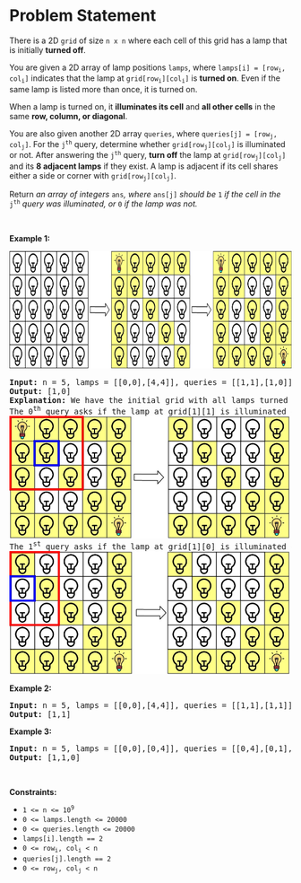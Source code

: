 # Problem Statement

<p>There is a 2D <code>grid</code> of size <code>n x n</code> where each cell of this grid has a lamp that is initially <strong>turned off</strong>.</p>

<p>You are given a 2D array of lamp positions <code>lamps</code>, where <code>lamps[i] = [row<sub>i</sub>, col<sub>i</sub>]</code> indicates that the lamp at <code>grid[row<sub>i</sub>][col<sub>i</sub>]</code> is <strong>turned on</strong>. Even if the same lamp is listed more than once, it is turned on.</p>

<p>When a lamp is turned on, it <strong>illuminates its cell</strong> and <strong>all other cells</strong> in the same <strong>row, column, or diagonal</strong>.</p>

<p>You are also given another 2D array <code>queries</code>, where <code>queries[j] = [row<sub>j</sub>, col<sub>j</sub>]</code>. For the <code>j<sup>th</sup></code> query, determine whether <code>grid[row<sub>j</sub>][col<sub>j</sub>]</code> is illuminated or not. After answering the <code>j<sup>th</sup></code> query, <strong>turn off</strong> the lamp at <code>grid[row<sub>j</sub>][col<sub>j</sub>]</code> and its <strong>8 adjacent lamps</strong> if they exist. A lamp is adjacent if its cell shares either a side or corner with <code>grid[row<sub>j</sub>][col<sub>j</sub>]</code>.</p>

<p>Return <em>an array of integers </em><code>ans</code><em>,</em><em> where </em><code>ans[j]</code><em> should be </em><code>1</code><em> if the cell in the </em><code>j<sup>th</sup></code><em> query was illuminated, or </em><code>0</code><em> if the lamp was not.</em></p>

<p>&nbsp;</p>
<p><strong>Example 1:</strong></p>
<img alt="" src="illu_1.jpg" style="width: 750px; height: 209px;" />
<pre>
<strong>Input:</strong> n = 5, lamps = [[0,0],[4,4]], queries = [[1,1],[1,0]]
<strong>Output:</strong> [1,0]
<strong>Explanation:</strong> We have the initial grid with all lamps turned off. In the above picture we see the grid after turning on the lamp at grid[0][0] then turning on the lamp at grid[4][4].
The 0<sup>th</sup>&nbsp;query asks if the lamp at grid[1][1] is illuminated or not (the blue square). It is illuminated, so set ans[0] = 1. Then, we turn off all lamps in the red square.
<img alt="" src="illu_step1.jpg" style="width: 500px; height: 218px;" />
The 1<sup>st</sup>&nbsp;query asks if the lamp at grid[1][0] is illuminated or not (the blue square). It is not illuminated, so set ans[1] = 0. Then, we turn off all lamps in the red rectangle.
<img alt="" src="illu_step2.jpg" style="width: 500px; height: 219px;" />
</pre>

<p><strong>Example 2:</strong></p>

<pre>
<strong>Input:</strong> n = 5, lamps = [[0,0],[4,4]], queries = [[1,1],[1,1]]
<strong>Output:</strong> [1,1]
</pre>

<p><strong>Example 3:</strong></p>

<pre>
<strong>Input:</strong> n = 5, lamps = [[0,0],[0,4]], queries = [[0,4],[0,1],[1,4]]
<strong>Output:</strong> [1,1,0]
</pre>

<p>&nbsp;</p>
<p><strong>Constraints:</strong></p>

<ul>
	<li><code>1 &lt;= n &lt;= 10<sup>9</sup></code></li>
	<li><code>0 &lt;= lamps.length &lt;= 20000</code></li>
	<li><code>0 &lt;= queries.length &lt;= 20000</code></li>
	<li><code>lamps[i].length == 2</code></li>
	<li><code>0 &lt;= row<sub>i</sub>, col<sub>i</sub> &lt; n</code></li>
	<li><code>queries[j].length == 2</code></li>
	<li><code>0 &lt;= row<sub>j</sub>, col<sub>j</sub> &lt; n</code></li>
</ul>
